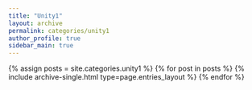 ```yaml
---
title: "Unity1"
layout: archive
permalink: categories/unity1
author_profile: true
sidebar_main: true
---
```



{% assign posts = site.categories.unity1 %}
{% for post in posts %} {% include archive-single.html type=page.entries_layout %} {% endfor %}